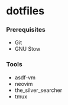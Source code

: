 # dotfiles

### Prerequisites
* Git
* GNU Stow

### Tools
* asdf-vm
* neovim
* the_silver_searcher
* tmux
